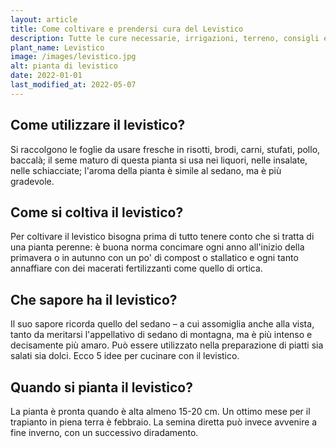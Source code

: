 ```yaml
---
layout: article
title: Come coltivare e prendersi cura del Levistico
description: Tutte le cure necessarie, irrigazioni, terreno, consigli e molto altro sulla coltivazione del Levistico
plant_name: Levistico
image: /images/levistico.jpg
alt: pianta di levistico
date: 2022-01-01
last_modified_at: 2022-05-07
---
```


## Come utilizzare il levistico?

Si raccolgono le foglie da usare fresche in risotti, brodi, carni, stufati, pollo, baccalà; il seme maturo di questa pianta si usa nei liquori, nelle insalate, nelle schiacciate; l'aroma della pianta è simile al sedano, ma è più gradevole.

## Come si coltiva il levistico?

Per coltivare il levistico bisogna prima di tutto tenere conto che si tratta di una pianta perenne: è buona norma concimare ogni anno all'inizio della primavera o in autunno con un po' di compost o stallatico e ogni tanto annaffiare con dei macerati fertilizzanti come quello di ortica.

## Che sapore ha il levistico?

Il suo sapore ricorda quello del sedano – a cui assomiglia anche alla vista, tanto da meritarsi l'appellativo di sedano di montagna, ma è più intenso e decisamente più amaro. Può essere utilizzato nella preparazione di piatti sia salati sia dolci. Ecco 5 idee per cucinare con il levistico.

## Quando si pianta il levistico?

La pianta è pronta quando è alta almeno 15-20 cm. Un ottimo mese per il trapianto in piena terra è febbraio. La semina diretta può invece avvenire a fine inverno, con un successivo diradamento.

